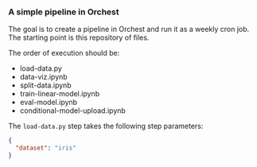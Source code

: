 ### A simple pipeline in Orchest

The goal is to create a pipeline in Orchest and run it as a weekly cron job. The starting point is this repository of files.


The order of execution should be:

- load-data.py 
- data-viz.ipynb
- split-data.ipynb
- train-linear-model.ipynb
- eval-model.ipynb
- conditional-model-upload.ipynb

The `load-data.py` step takes the following step parameters:

```json
{
  "dataset": "iris"
}
```